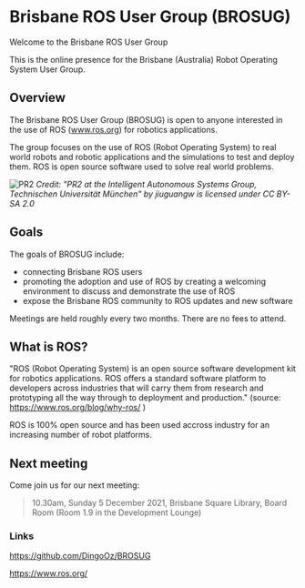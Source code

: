# Brisbane ROS User Group (BROSUG)
Welcome to the Brisbane ROS User Group

This is the online presence for the Brisbane (Australia) Robot Operating System User Group.

## Overview

The Brisbane ROS User Group (BROSUG) is open to anyone interested in the use of ROS (www.ros.org) for robotics applications. 

The group focuses on the use of ROS (Robot Operating System) to real world robots and robotic applications and the simulations to test and deploy them. ROS is open source software used to solve real world problems. 

![PR2](https://user-images.githubusercontent.com/1388693/141838279-cbfe4cc2-ad4e-4f0a-8729-7f0ff82479bc.jpg)
*Credit:  "PR2 at the Intelligent Autonomous Systems Group, Technischen Universität München" by jiuguangw is licensed under CC BY-SA 2.0*

## Goals
The goals of BROSUG include:
* connecting Brisbane ROS users
* promoting the adoption and use of ROS by creating a welcoming environment to discuss and demonstrate the use of ROS
* expose the Brisbane ROS community to ROS updates and new software

Meetings are held roughly every two months. There are no fees to attend.

## What is ROS?
"ROS (Robot Operating System) is an open source software development kit for robotics applications. ROS offers a standard software platform to developers across industries that will carry them from research and prototyping all the way through to deployment and production." (source: https://www.ros.org/blog/why-ros/ )

ROS is 100% open source and has been used accross industry for an increasing number of robot platforms.

## Next meeting 
Come join us for our next meeting:
> 10.30am, Sunday 5 December 2021, Brisbane Square Library, Board Room (Room 1.9 in the Development Lounge)


### Links
https://github.com/DingoOz/BROSUG

https://www.ros.org/





